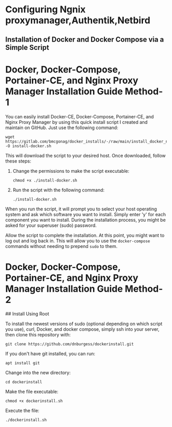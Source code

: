 <h1>Configuring Ngnix proxymanager,Authentik,Netbird</h1>
<h2>Installation of Docker and Docker Compose via a Simple Script</h2>

<h1>Docker, Docker-Compose, Portainer-CE, and Nginx Proxy Manager Installation Guide Method-1</h1>
<p>You can easily install Docker-CE, Docker-Compose, Portainer-CE, and Nginx Proxy Manager by using this quick install script I created and maintain on GitHub. Just use the following command:</p>
<pre><code>wget https://gitlab.com/bmcgonag/docker_installs/-/raw/main/install_docker_nproxyman.sh -O install-docker.sh</code></pre>
<p>This will download the script to your desired host. Once downloaded, follow these steps:</p>
<ol>
  <li>Change the permissions to make the script executable:
    <pre><code>chmod +x ./install-docker.sh</code></pre>
  </li>
  <li>Run the script with the following command:
    <pre><code>./install-docker.sh</code></pre>
  </li>
</ol>
<p>When you run the script, it will prompt you to select your host operating system and ask which software you want to install. Simply enter 'y' for each component you want to install. During the installation process, you might be asked for your superuser (sudo) password.</p>
<p>Allow the script to complete the installation. At this point, you might want to log out and log back in. This will allow you to use the <code>docker-compose</code> commands without needing to prepend <code>sudo</code> to them.</p>

<h1>Docker, Docker-Compose, Portainer-CE, and Nginx Proxy Manager Installation Guide Method-2</h1>
## Install Using Root

To install the newest versions of sudo (optional depending on which script you use), curl, Docker, and docker compose, simply ssh into your server, then clone this repository with: 

```
git clone https://github.com/dnburgess/dockerinstall.git
```
If you don't have git installed, you can run:
```
apt install git
```

Change into the new directory:
```
cd dockerinstall
```

Make the file executable:
```
chmod +x dockerinstall.sh
```

Execute the file:
```
./dockerinstall.sh
```

